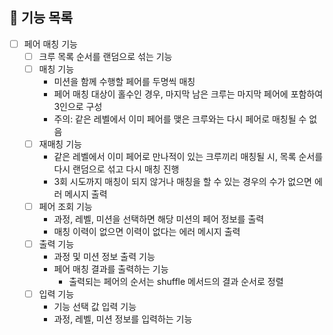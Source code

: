 ## 📝 기능 목록
- [ ] 페어 매칭 기능
  - [ ] 크루 목록 순서를 랜덤으로 섞는 기능
  - [ ] 매칭 기능
    - 미션을 함께 수행할 페어를 두명씩 매칭
    - 페어 매칭 대상이 홀수인 경우, 마지막 남은 크루는 마지막 페어에 포함하여 3인으로 구성
    - ️주의: 같은 레벨에서 이미 페어를 맺은 크루와는 다시 페어로 매칭될 수 없음
  - [ ] 재매칭 기능
    - 같은 레벨에서 이미 페어로 만나적이 있는 크루끼리 매칭될 시, 목록 순서를 다시 랜덤으로 섞고 다시 매칭 진행
    - 3회 시도까지 매칭이 되지 않거나 매칭을 할 수 있는 경우의 수가 없으면 에러 메시지 출력
  - [ ] 페어 조회 기능
    - 과정, 레벨, 미션을 선택하면 해당 미션의 페어 정보를 출력
    - 매칭 이력이 없으면 이력이 없다는 에러 메시지 출력
  - [ ] 출력 기능
    - 과정 및 미션 정보 출력 기능
    - 페어 매칭 결과를 출력하는 기능
      - 출력되는 페어의 순서는 shuffle 메서드의 결과 순서로 정렬
  - [ ] 입력 기능
    - 기능 선택 값 입력 기능
    - 과정, 레벨, 미션 정보를 입력하는 기능
